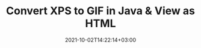 ---
############################# Static ############################
layout: "autogen"
date: 2021-10-02T14:22:14+03:00
draft: false
path: "total/java/conversion/xps-to-gif/"

############################# Head ############################
head_title: "Convert XPS to GIF in Java - Sample Java Code"
head_description: "Java document conversion library to convert XPS to GIF and 100+ other file formats in Java & J2SE applications. View the Converted GIF document as HTML viewer."

############################# Header ############################
title: "Convert XPS to GIF in Java & View as HTML"
description: "Programmatically convert XPS to GIF in Java & J2SE platforms using flexible document manipulation options to customize the resultant document. Convert the complete document or some specific pages based on page numbers or selective page ranges using Java document conversion library."

############################# SubMenu ############################
submenu:
    enable: false

############################# Content ############################
content:
    enable: true
    block:
    - title_left: "XPS to GIF Conversion in Java"
      content_left: |
          Perform XPS to GIF file conversion in three simple steps using Java. View the converted document as HTML without any external software dependency.

          -   Create a new instance of **Converter** class and load the XPS file
          -   Set **ConvertOptions** for the GIF document type
          -   Call **Convert** method of **Converter** class instance for conversion to GIF
          -   Set options for HTML viewer
          -   Create **Viewer** object to view converted GIF as HTML
          
      title_right: "Convert Remotely Located Documents"
      content_right: |
          You require `GroupDocs.Conversion` & `GroupDocs.Viewer` namespaces to convert between a wide range of popular document types such as PDF, Microsoft Word, Excel, PowerPoint, Project, Outlook, HTML, diagrams and image file formats. Explore other [Java APIs for Office documents](https://products.conholdate.com/total/java/) as offered by Conholdate.Total.
          
          Get the respective assembly files from the [downloads](https://downloads.conholdate.com/total/java) or fetch the whole package from [Maven](https://repository.conholdate.com/webapp/#/artifacts/browse/tree/General/repo) to add 'Conholdate.Total` directly in your workspace.
          
      code: |
          ```cs {linenos=false}
          // Convert XPS to GIF using GroupDocs.Conversion API
          // Load the source XPS file to be converted
          Converter converter = new Converter("input.xps");

          // Get the convert options ready for the target GIF format
          ConvertOptions convertOptions = new FileType().fromExtension("gif").getConvertOptions();

          // Convert to GIF format
          converter.convert("output.gif", convertOptions);

          // Create Viewer object to view the converted GIF as HTML
          try (Viewer viewer = new Viewer("output.gif"))
          {
              // Set options for HTML viewer
              HtmlViewOptions viewOptions = HtmlViewOptions.forEmbeddedResources("output{0}.html");

              // View converted GIF as HTML
              viewer.view(viewOptions);
          }
          ```
    - title_left: "Convert Password Protected XPS to GIF"
      content_left: |
          Accurately load and convert documents that are protected with a password within your Java based applications. The file format conversion API also supports rendering remote documents from different sources including S3, Blob, FTP, Stream, URL or a local disk.

          -   Create new instance of **Converter** class and pass source document path
          -   Instantiate the proper **ConvertOptions** class e.g. (**PdfConvertOptions**, **WordProcessingConvertOptions**, **SpreadsheetConvertOptions** etc.)
          -   Call **convert** method of **Converter** class instance and pass filename for the converted document
        
      title_right: "Source Document Information Extraction"
      content_right: |
          The documents information extraction feature not only allows getting the basic information about the source document file but it also supports extracting some valuable file-format specific information such as project start and end dates of a Microsoft Project file, any printing restrictions on a PDF document, list of folders enclosed in an Outlook data file etc. 

          Convert popular document file formats on different operating systems such as Windows, Linux or macOS while using development environments such as NetBeans, IntelliJ IDEA and Eclipse.
          
      code: |
          ```cs {linenos=false}
          // Load and convert password protected documents
          WordProcessingLoadOptions loadOptions = new WordProcessingLoadOptions();
          loadOptions.setPassword("12345");

          // Create an instance of Converter class and pass source document path and the load options delegate as a constructor parameters
          Converter converter = new Converter("input.xps", loadOptions);

          // Instantiate PdfConvertOptions class
          PdfConvertOptions options = new PdfConvertOptions();

          // Call convert method of Converter class instance and pass filename for the converted document and the instance of ConvertOptions from the previous step
          converter.convert("output.gif, options);
          ```
############################# About Formats ############################
about_formats:
    enable: false
############################# More Formats ############################
more_formats:
    enable: true
    auto: false
    other_out_formats: PDF DOCX DOT DOTX DOTM TXT RTF HTML MHTML XLS XLSX XLSM XLT XLTX XLTM DIF PPT PPTX PPS PPSX POT POTX POTM ODT OTT EMZ WMZ SVGZ TEX DCM WMF BMP PNG GIF JPEG TIFF
############################# Back to top ###############################
back_to_top:
  enable: true
---